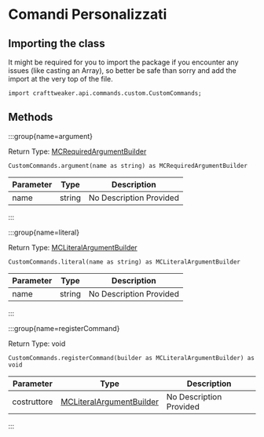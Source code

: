 # Comandi Personalizzati

## Importing the class

It might be required for you to import the package if you encounter any issues (like casting an Array), so better be safe than sorry and add the import at the very top of the file.
```zenscript
import crafttweaker.api.commands.custom.CustomCommands;
```


## Methods

:::group{name=argument}

Return Type: [MCRequiredArgumentBuilder](/vanilla/api/commands/custom/MCRequiredArgumentBuilder)

```zenscript
CustomCommands.argument(name as string) as MCRequiredArgumentBuilder
```

| Parameter | Type   | Description             |
| --------- | ------ | ----------------------- |
| name      | string | No Description Provided |


:::

:::group{name=literal}

Return Type: [MCLiteralArgumentBuilder](/vanilla/api/commands/custom/MCLiteralArgumentBuilder)

```zenscript
CustomCommands.literal(name as string) as MCLiteralArgumentBuilder
```

| Parameter | Type   | Description             |
| --------- | ------ | ----------------------- |
| name      | string | No Description Provided |


:::

:::group{name=registerCommand}

Return Type: void

```zenscript
CustomCommands.registerCommand(builder as MCLiteralArgumentBuilder) as void
```

| Parameter   | Type                                                                              | Description             |
| ----------- | --------------------------------------------------------------------------------- | ----------------------- |
| costruttore | [MCLiteralArgumentBuilder](/vanilla/api/commands/custom/MCLiteralArgumentBuilder) | No Description Provided |


:::


